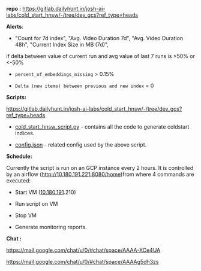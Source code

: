 **repo :**
<https://gitlab.dailyhunt.in/josh-ai-labs/cold_start_hnsw/-/tree/dev_gcs?ref_type=heads>

**Alerts**:

- \"Count for 7d index\", \"Avg. Video Duration 7d\", \"Avg. Video
  Duration 48h\", \"Current Index Size in MB (7d)\",

if delta between value of current run and avg value of last 7 runs is
\>50% or \<-50%

- `percent_of_embeddings_missing` \> 0.15%

- `Delta (new items) between previous and new index` = 0

**Scripts:**

<https://gitlab.dailyhunt.in/josh-ai-labs/cold_start_hnsw/-/tree/dev_gcs?ref_type=heads>

- [cold_start_hnsw_script.py](https://gitlab.dailyhunt.in/josh-ai-labs/cold_start_hnsw/-/blob/dev_gcs/cold_start_hnsw_script.py) -
  contains all the code to generate coldstart indices.

- [config.json](https://gitlab.dailyhunt.in/josh-ai-labs/cold_start_hnsw/-/blob/dev_gcs/config.json) -
  related config used by the above script.

**Schedule:**

Currently the script is run on an GCP instance every 2 hours. It is
controlled by an airflow (<http://10.180.191.221:8080/home>)from where 4
commands are executed:

- Start VM ([10.180.191](http://10.180.191.221:8080/home).210)

- Run script on VM

- Stop VM

- Generate monitoring reports.

**Chat :**

<https://mail.google.com/chat/u/0/#chat/space/AAAA-XCe4UA>

<https://mail.google.com/chat/u/0/#chat/space/AAAAg5dh3zs>
